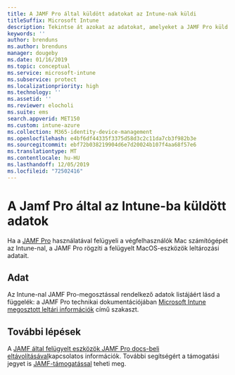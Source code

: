 ```yaml
---
title: A JAMF Pro által küldött adatokat az Intune-nak küldi
titleSuffix: Microsoft Intune
description: Tekintse át azokat az adatokat, amelyeket a JAMF Pro küld Microsoft Intunenek, amikor a JAMF Pro-t integrálja a Mac-et az Intune-nal.
keywords: ''
author: brenduns
ms.author: brenduns
manager: dougeby
ms.date: 01/16/2019
ms.topic: conceptual
ms.service: microsoft-intune
ms.subservice: protect
ms.localizationpriority: high
ms.technology: ''
ms.assetid: ''
ms.reviewer: elocholi
ms.suite: ems
search.appverid: MET150
ms.custom: intune-azure
ms.collection: M365-identity-device-management
ms.openlocfilehash: e4bf6df44335f3375d58d3c2c11da7cb3f982b3e
ms.sourcegitcommit: ebf72b038219904d6e7d20024b107f4aa68f57e6
ms.translationtype: MT
ms.contentlocale: hu-HU
ms.lasthandoff: 12/05/2019
ms.locfileid: "72502416"
---
```

# <a name="data-jamf-pro-sends-to-intune"></a>A Jamf Pro által az Intune-ba küldött adatok

Ha a [JAMF Pro](https://www.jamf.com) használatával felügyeli a végfelhasználók Mac számítógépét az Intune-nal, a JAMF Pro rögzíti a felügyelt MacOS-eszközök leltározási adatait. 

## <a name="data"></a>Adat  
Az Intune-nal JAMF Pro-megosztással rendelkező adatok listájáért lásd a függelék: a JAMF Pro technikai dokumentációjában [Microsoft Intune megosztott leltári információk](https://docs.jamf.com/technical-papers/jamf-pro/microsoft-intune/10.9.0/Appendix__Inventory_Information_Shared_with_Microsoft_Intune.html) című szakaszt. 

<!--  
Jamf Pro reports the following information to Intune:  

* Device Azure AD ID
* JAMF Inventory State (inventory state of a computer checked in with Jamf Pro within the last 24 hours)
* OS Version
* User Azure AD ID
* Encrypted (FileVault 2)
* Gatekeeper Status
* Password: minimum number of character sets
* Password expiration (days)
* Password Type - simple, alphanumeric, or unknown
* Prevent Auto Login
* Required Passcode Length
* Password: number of previous passwords to prevent reuse
* System Integrity Protection
* Last Check-In Time
* Architecture Type
* Available RAM Slots
* Battery Capacity
* Boot ROM
* Bus Speed
* Cache Size
* Device Name
* Domain Join
* Jamf ID
* MAC address
* Make
* Model
* Model Identifier
* NIC Speed
* Number of Cores
* Number of Processors
* OS
* Platform
* Processor Speed
* Processor Type
* Secondary MAC Address
* Serial Number
* SMC Version
* Total RAM
* UDID
* User Email
--> 

<!-- 
You can remove a Jamf-managed device from the Intune console by selecting **Delete** in the **All devices** view. Bulk device deletion can be enabled by selecting multiple devices and clicking **Delete**.
-->

## <a name="next-steps"></a>További lépések
A [JAMF által felügyelt eszközök JAMF Pro docs-beli eltávolításával](https://www.jamf.com/jamf-nation/articles/80/unmanaging-computers-while-preserving-their-inventory-information)kapcsolatos információk. További segítségért a támogatási jegyet is [JAMF-támogatással](https://www.jamf.com/support/) teheti meg. 

